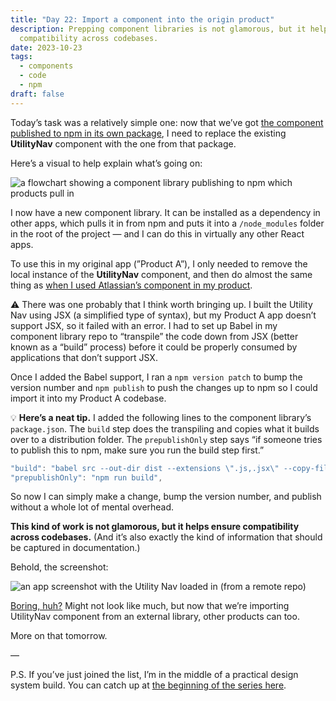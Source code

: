 ```yaml
---
title: "Day 22: Import a component into the origin product"
description: Prepping component libraries is not glamorous, but it helps ensure
  compatibility across codebases.
date: 2023-10-23
tags:
  - components
  - code
  - npm
draft: false
---
```

Today’s task was a relatively simple one: now that we’ve got [the component published to npm in its own package](https://practicaldesignsystems.com/daily/day-21-publishing-my-component/), I need to replace the existing **UtilityNav** component with the one from that package.

Here’s a visual to help explain what’s going on:

![a flowchart showing a component library publishing to npm which products pull in](/assets/i/post-bofa-22-01.png)

I now have a new component library. It can be installed as a dependency in other apps, which pulls it in from npm and puts it into a `/node_modules` folder in the root of the project — and I can do this in virtually any other React apps. 

To use this in my original app (”Product A”), I only needed to remove the local instance of the **UtilityNav** component, and then do almost the same thing as [when I used Atlassian’s component in my product](https://practicaldesignsystems.com/daily/day-16-someone-else-s-component-in-my-app/).

⚠️ There was one probably that I think worth bringing up. I built the Utility Nav using JSX (a simplified type of syntax), but my Product A app doesn’t support JSX, so it failed with an error. I had to set up Babel in my component library repo to “transpile” the code down from JSX (better known as a “build” process) before it could be properly consumed by applications that don’t support JSX. 

Once I added the Babel support, I ran a `npm version patch` to bump the version number and `npm publish` to push the changes up to npm so I could import it into my Product A codebase.

💡 **Here’s a neat tip.** I added the following lines to the component library’s `package.json`.  The `build` step does the transpiling and copies what it builds over to a distribution folder. The `prepublishOnly` step says “if someone tries to publish this to npm, make sure you run the build step first.”

```jsx
"build": "babel src --out-dir dist --extensions \".js,.jsx\" --copy-files",
"prepublishOnly": "npm run build",
```

So now I can simply make a change, bump the version number, and publish without a whole lot of mental overhead.

**This kind of work is not glamorous, but it helps ensure compatibility across codebases.** (And it’s also exactly the kind of information that should be captured in documentation.)

Behold, the screenshot:

![an app screenshot with the Utility Nav loaded in (from a remote repo)](/assets/i/post-bofa-22-2.png)

[Boring, huh?](https://bigmedium.com/ideas/boring-design-systems.html) Might not look like much, but now that we’re importing UtilityNav component from an external library, other products can too.  

More on that tomorrow.

—

P.S. If you’ve just joined the list, I’m in the middle of a practical design system build. You can catch up at [the beginning of the series here](https://practicaldesignsystems.com/daily/let-s-build-a-design-system/).